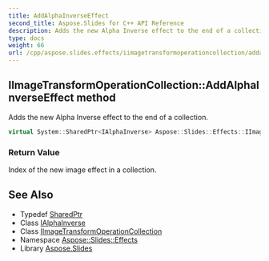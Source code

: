 ```yaml
---
title: AddAlphaInverseEffect
second_title: Aspose.Slides for C++ API Reference
description: Adds the new Alpha Inverse effect to the end of a collection.
type: docs
weight: 66
url: /cpp/aspose.slides.effects/iimagetransformoperationcollection/addalphainverseeffect/
---
```

## IImageTransformOperationCollection::AddAlphaInverseEffect method


Adds the new Alpha Inverse effect to the end of a collection.

```cpp
virtual System::SharedPtr<IAlphaInverse> Aspose::Slides::Effects::IImageTransformOperationCollection::AddAlphaInverseEffect()=0
```


### Return Value

Index of the new image effect in a collection.

## See Also

* Typedef [SharedPtr](../../../system/sharedptr/)
* Class [IAlphaInverse](../../ialphainverse/)
* Class [IImageTransformOperationCollection](../)
* Namespace [Aspose::Slides::Effects](../../)
* Library [Aspose.Slides](../../../)
